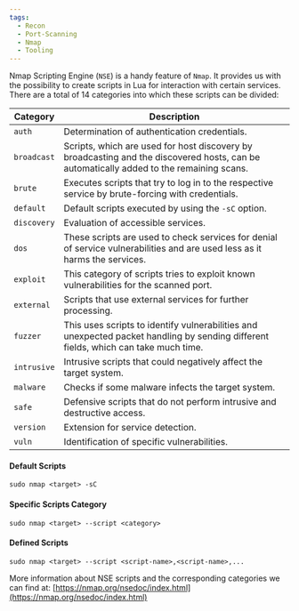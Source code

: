 ```yaml
---
tags:
  - Recon
  - Port-Scanning
  - Nmap
  - Tooling
---
```

 Nmap Scripting Engine (`NSE`) is a handy feature of `Nmap`. It provides us with the possibility to create scripts in Lua for interaction with certain services. There are a total of 14 categories into which these scripts can be divided:

| **Category** | **Description**                                                                                                                         |
| ------------ | --------------------------------------------------------------------------------------------------------------------------------------- |
| `auth`       | Determination of authentication credentials.                                                                                            |
| `broadcast`  | Scripts, which are used for host discovery by broadcasting and the discovered hosts, can be automatically added to the remaining scans. |
| `brute`      | Executes scripts that try to log in to the respective service by brute-forcing with credentials.                                        |
| `default`    | Default scripts executed by using the `-sC` option.                                                                                     |
| `discovery`  | Evaluation of accessible services.                                                                                                      |
| `dos`        | These scripts are used to check services for denial of service vulnerabilities and are used less as it harms the services.              |
| `exploit`    | This category of scripts tries to exploit known vulnerabilities for the scanned port.                                                   |
| `external`   | Scripts that use external services for further processing.                                                                              |
| `fuzzer`     | This uses scripts to identify vulnerabilities and unexpected packet handling by sending different fields, which can take much time.     |
| `intrusive`  | Intrusive scripts that could negatively affect the target system.                                                                       |
| `malware`    | Checks if some malware infects the target system.                                                                                       |
| `safe`       | Defensive scripts that do not perform intrusive and destructive access.                                                                 |
| `version`    | Extension for service detection.                                                                                                        |
| `vuln`       | Identification of specific vulnerabilities.                                                                                             |
#### Default Scripts

```shell-session
sudo nmap <target> -sC
```

#### Specific Scripts Category

```shell-session
sudo nmap <target> --script <category>
```

#### Defined Scripts


```shell-session
sudo nmap <target> --script <script-name>,<script-name>,...
```

More information about NSE scripts and the corresponding categories we can find at: [https://nmap.org/nsedoc/index.html](https://nmap.org/nsedoc/index.html)

